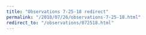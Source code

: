 ```yaml
---
title: "Observations 7-25-18 redirect"
permalink: "/2018/07/26/observations-7-25-18.html"
redirect_to: "/observations/072518.html"
---
```

